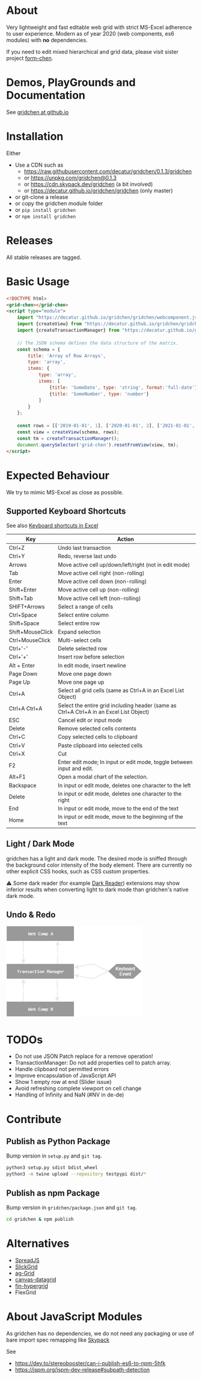 # About
Very lightweight and fast editable web grid with strict MS-Excel adherence to user experience.
Modern as of year 2020 (web components, es6 modules) with **no** dependencies.

If you need to edit mixed hierarchical and grid data, please visit sister project [form-chen](https://decatur.github.io/form-chen).

# Demos, PlayGrounds and Documentation

See [gridchen at github.io](https://decatur.github.io/gridchen)

# Installation

Either
* Use a CDN such as
    * https://raw.githubusercontent.com/decatur/gridchen/0.1.3/gridchen
    * or https://unpkg.com/gridchen@0.1.3
    * or https://cdn.skypack.dev/gridchen (a bit involved)
    * or https://decatur.github.io/gridchen/gridchen (only master)
* or git-clone a release
* or copy the gridchen module folder
* or `pip install gridchen`
* or `npm install gridchen`

# Releases

All stable releases are tagged.

# Basic Usage

```HTML
<!DOCTYPE html>
<grid-chen></grid-chen>
<script type="module">
    import "https://decatur.github.io/gridchen/gridchen/webcomponent.js"
    import {createView} from "https://decatur.github.io/gridchen/gridchen/matrixview.js"
    import {createTransactionManager} from "https://decatur.github.io/gridchen/gridchen/utils.js";

    // The JSON schema defines the data structure of the matrix.
    const schema = {
        title: 'Array of Row Arrays',
        type: 'array',
        items: {
            type: 'array',
            items: [
                {title: 'SomeDate', type: 'string', format:'full-date'},
                {title: 'SomeNumber', type: 'number'}
            ]
        }
    };
    
    const rows = [['2019-01-01', 1], ['2020-01-01', 2], ['2021-01-01', 3]];
    const view = createView(schema, rows);
    const tm = createTransactionManager();
    document.querySelector('grid-chen').resetFromView(view, tm);
</script>

```

# Expected Behaviour

We try to mimic MS-Excel as close as possible.

## Supported Keyboard Shortcuts

See also [Keyboard shortcuts in Excel](https://support.office.com/en-us/article/keyboard-shortcuts-in-excel-1798d9d5-842a-42b8-9c99-9b7213f0040f)

|Key            |               Action               |
|---------------|------------------------------------|
Ctrl+Z              | Undo last transaction
Ctrl+Y              | Redo, reverse last undo
Arrows              | Move active cell up/down/left/right (not in edit mode)
Tab                 | Move active cell right (non-rolling)
Enter               | Move active cell down (non-rolling)
Shift+Enter         | Move active cell up (non-rolling)
Shift+Tab           | Move active cell left (non-rolling)
SHIFT+Arrows        | Select a range of cells
Ctrl+Space          | Select entire column
Shift+Space         | Select entire row
Shift+MouseClick    | Expand selection
Ctrl+MouseClick     | Multi-select cells
Ctrl+'-'            | Delete selected row
Ctrl+'+'            | Insert row before selection
Alt + Enter         | In edit mode, insert newline
Page Down           | Move one page down
Page Up             | Move one page up
Ctrl+A              | Select all grid cells (same as Ctrl+A in an Excel List Object)
Ctrl+A Ctrl+A       | Select the entire grid including header (same as Ctrl+A Ctrl+A in an Excel List Object)
ESC                 | Cancel edit or input mode
Delete              | Remove selected cells contents
Ctrl+C              | Copy selected cells to clipboard
Ctrl+V              | Paste clipboard into selected cells
Ctrl+X              | Cut
F2                  | Enter edit mode; In input or edit mode, toggle between input and edit.
Alt+F1              | Open a modal chart of the selection.
Backspace           | In input or edit mode, deletes one character to the left
Delete              | In input or edit mode, deletes one character to the right
End                 | In input or edit mode, move to the end of the text
Home                | In input or edit mode, move to the beginning of the text

## Light / Dark Mode

gridchen has a light and dark mode. 
The desired mode is sniffed through the background color intensity of the body element.
There are currently no other explicit CSS hooks, such as CSS custom properties.

⚠ Some dark reader (for example <a href="https://darkreader.org">Dark Reader</a>) extensions may show inferior
results when converting light to dark mode than gridchen's native dark mode.


## Undo & Redo

![tm](tm.png)

# TODOs

* Do not use JSON Patch replace for a remove operation!
* TransactionManager: Do not add properties cell to patch array.
* Handle clipboard not permitted errors
* Improve encapsulation of JavaScript API 
* Show 1 empty row at end (Slider issue)
* Avoid refreshing complete viewport on cell change
* Handling of Infinity and NaN (#NV in de-de)

# Contribute

## Publish as Python Package

Bump version in `setup.py` and `git tag`.

````bash
python3 setup.py sdist bdist_wheel
python3 -m twine upload --repository testpypi dist/*
````

## Publish as npm Package

Bump version in `gridchen/package.json` and `git tag`.

````bash
cd gridchen & npm publish
````

# Alternatives
* [SpreadJS](https://grapecity.com)
* [SlickGrid](https://github.com/mleibman/SlickGrid)
* [ag-Grid](https://www.ag-grid.com/)
* [canvas-datagrid](https://github.com/TonyGermaneri/canvas-datagrid)
* [fin-hypergrid](https://github.com/fin-hypergrid/core)
* FlexGrid

# About JavaScript Modules

As gridchen has no dependencies, we do not need any packaging or use of bare import spec remapping like [Skypack](https://www.skypack.dev/)

See
* https://dev.to/stereobooster/can-i-publish-es6-to-npm-5hfk
* https://jspm.org/jspm-dev-release#subpath-detection



